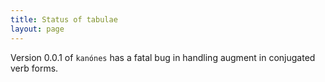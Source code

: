 ```yaml
---
title: Status of tabulae
layout: page
---
```


Version 0.0.1 of `kanónes` has a fatal bug in handling augment in conjugated verb forms.
